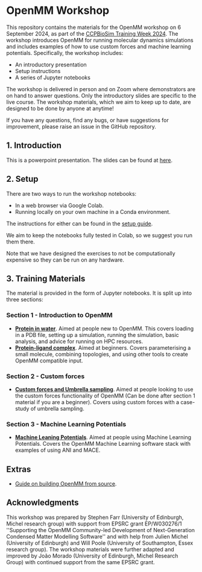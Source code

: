 # OpenMM Workshop

This repository contains the materials for the OpenMM workshop on 6 September 2024, as part of the [CCPBioSim Training Week 2024](https://www.ccpbiosim.ac.uk/training2024). The workshop introduces OpenMM for running molecular dynamics simulations and includes examples of how to use custom forces and machine learning potentials. Specifically, the workshop includes:

- An introductory presentation
- Setup instructions
- A series of Jupyter notebooks

The workshop is delivered in person and on Zoom where demonstrators are on hand to answer questions. Only the introductory slides are specific to the live course. The workshop materials, which we aim to keep up to date, are designed to be done by anyone at anytime!

If you have any questions, find any bugs, or have suggestions for improvement, please raise an issue in the GitHub repository.


## 1. Introduction

This is a powerpoint presentation. The slides can be found at [here](./slides).


## 2. Setup

There are two ways to run the workshop notebooks:

- In a web browser via Google Colab. 
- Running locally on your own machine in a Conda environment. 
 
The instructions for either can be found in the [setup guide](./setup/README.md).

We aim to keep the notebooks fully tested in Colab, so we suggest you run them there.

Note that we have designed the exercises to not be computationally expensive so they can be run on any hardware.


## 3. Training Materials

The material is provided in the form of Jupyter notebooks. It is split up into three sections:

### Section 1 - Introduction to OpenMM
- [**Protein in water**](./section_1/protein_in_water.ipynb). Aimed at people new to OpenMM. This covers loading in a PDB file, setting up a simulation, running the simulation, basic analysis, and advice for running on HPC resources.
- [**Protein-ligand complex**](./section_1/protein_ligand_complex.ipynb). Aimed at beginners. Covers parameterising a small molecule, combining topologies, and using other tools to create OpenMM compatible input.

### Section 2 - Custom forces
- [**Custom forces and Umbrella sampling**](./section_2/custom_forces.ipynb). Aimed at people looking to use the custom forces functionality of OpenMM (Can be done after section 1 material if you are a beginner). Covers using custom forces with a case-study of umbrella sampling.

### Section 3 - Machine Learning Potentials
- [**Machine Leaning Potentials**](./section_3/machine_learning_potentials.ipynb). Aimed at people using Machine Learning Potentials. Covers the OpenMM Machine Learning software stack with examples of using ANI and MACE.

## Extras
- [Guide on building OpenMM from source](./extra/compile_openmm.ipynb).


## Acknowledgments

This workshop was prepared by Stephen Farr (University of Edinburgh, Michel research group) with support from EPSRC grant EP/W030276/1 ''Supporting the OpenMM Community-led Development of Next-Generation Condensed Matter Modelling Software'' and with help from Julien Michel (University of Edinburgh) and Will Poole (University of Southampton, Essex research group). The workshop materials were further adapted and improved by João Morado (University of Edinburgh, Michel Research Group) with continued support from the same EPSRC grant.